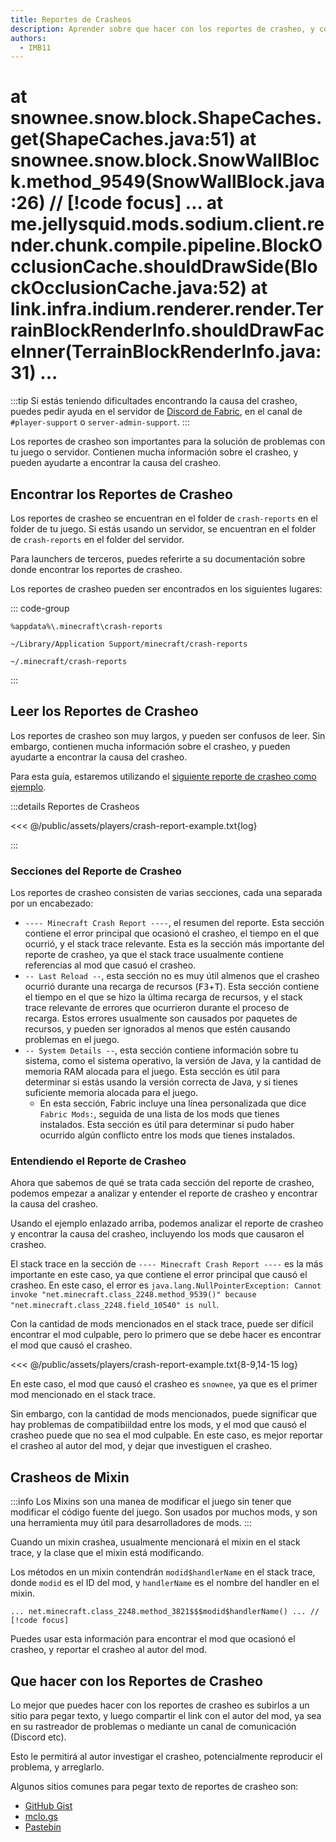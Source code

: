 ```yaml
---
title: Reportes de Crasheos
description: Aprender sobre que hacer con los reportes de crasheo, y como leerlos.
authors:
  - IMB11
---
```


at snownee.snow.block.ShapeCaches.get(ShapeCaches.java:51)
at snownee.snow.block.SnowWallBlock.method_9549(SnowWallBlock.java:26) // [!code focus]
...
at me.jellysquid.mods.sodium.client.render.chunk.compile.pipeline.BlockOcclusionCache.shouldDrawSide(BlockOcclusionCache.java:52)
at link.infra.indium.renderer.render.TerrainBlockRenderInfo.shouldDrawFaceInner(TerrainBlockRenderInfo.java:31)
...
===================================================

:::tip
Si estás teniendo dificultades encontrando la causa del crasheo, puedes pedir ayuda en el servidor de [Discord de Fabric](https://discord.gg/v6v4pMv), en el canal de `#player-support` o `server-admin-support`.
:::

Los reportes de crasheo son importantes para la solución de problemas con tu juego o servidor. Contienen mucha información sobre el crasheo, y pueden ayudarte a encontrar la causa del crasheo.

## Encontrar los Reportes de Crasheo

Los reportes de crasheo se encuentran en el folder de `crash-reports` en el folder de tu juego. Si estás usando un servidor, se encuentran en el folder de `crash-reports` en el folder del servidor.

Para launchers de terceros, puedes referirte a su documentación sobre donde encontrar los reportes de crasheo.

Los reportes de crasheo pueden ser encontrados en los siguientes lugares:

::: code-group

```:no-line-numbers [Windows]
%appdata%\.minecraft\crash-reports
```

```:no-line-numbers [macOS]
~/Library/Application Support/minecraft/crash-reports
```

```:no-line-numbers [Linux]
~/.minecraft/crash-reports
```

:::

## Leer los Reportes de Crasheo

Los reportes de crasheo son muy largos, y pueden ser confusos de leer. Sin embargo, contienen mucha información sobre el crasheo, y pueden ayudarte a encontrar la causa del crasheo.

Para esta guía, estaremos utilizando el [siguiente reporte de crasheo como ejemplo](https://github.com/FabricMC/fabric-docs/blob/main/public/assets/players/crash-report-example.txt).

:::details Reportes de Crasheos

<<< @/public/assets/players/crash-report-example.txt{log}

:::

### Secciones del Reporte de Crasheo

Los reportes de crasheo consisten de varias secciones, cada una separada por un encabezado:

- `---- Minecraft Crash Report ----`, el resumen del reporte. Esta sección contiene el error principal que ocasionó el crasheo, el tiempo en el que ocurrió, y el stack trace relevante. Esta es la sección más importante del reporte de crasheo, ya que el stack trace usualmente contiene referencias al mod que casuó el crasheo.
- `-- Last Reload --`, esta sección no es muy útil almenos que el crasheo ocurrió durante una recarga de recursos (<kbd>F3</kbd>+<kbd>T</kbd>). Esta sección contiene el tiempo en el que se hizo la última recarga de recursos, y el stack trace relevante de errores que ocurrieron durante el proceso de recarga. Estos errores usualmente son causados por paquetes de recursos, y pueden ser ignorados al menos que estén causando problemas en el juego.
- `-- System Details --`, esta sección contiene información sobre tu sistema, como el sistema operativo, la versión de Java, y la cantidad de memoria RAM alocada para el juego. Esta sección es útil para determinar si estás usando la versión correcta de Java, y si tienes suficiente memoria alocada para el juego.
  - En esta sección, Fabric incluye una línea personalizada que dice `Fabric Mods:`, seguida de una lista de los mods que tienes instalados. Esta sección es útil para determinar si pudo haber ocurrido algún conflicto entre los mods que tienes instalados.

### Entendiendo el Reporte de Crasheo

Ahora que sabemos de qué se trata cada sección del reporte de crasheo, podemos empezar a analizar y entender el reporte de crasheo y encontrar la causa del crasheo.

Usando el ejemplo enlazado arriba, podemos analizar el reporte de crasheo y encontrar la causa del crasheo, incluyendo los mods que causaron el crasheo.

El stack trace en la sección de `---- Minecraft Crash Report ----` es la más importante en este caso, ya que contiene el error principal que causó el crasheo. En este caso, el error es `java.lang.NullPointerException: Cannot invoke "net.minecraft.class_2248.method_9539()" because "net.minecraft.class_2248.field_10540" is null`.

Con la cantidad de mods mencionados en el stack trace, puede ser difícil encontrar el mod culpable, pero lo primero que se debe hacer es encontrar el mod que causó el crasheo.

<!-- TODO: show part of this file -->

<<< @/public/assets/players/crash-report-example.txt{8-9,14-15 log}

En este caso, el mod que causó el crasheo es `snownee`, ya que es el primer mod mencionado en el stack trace.

Sin embargo, con la cantidad de mods mencionados, puede significar que hay problemas de compatibiildad entre los mods, y el mod que causó el crasheo puede que no sea el mod culpable. En este caso, es mejor reportar el crasheo al autor del mod, y dejar que investiguen el crasheo.

## Crasheos de Mixin

:::info
Los Mixins son una manea de modificar el juego sin tener que modificar el código fuente del juego. Son usados por muchos mods, y son una herramienta muy útil para desarrolladores de mods.
:::

Cuando un mixin crashea, usualmente mencionará el mixin en el stack trace, y la clase que el mixin está modificando.

Los métodos en un mixin contendrán `modid$handlerName` en el stack trace, donde `modid` es el ID del mod, y `handlerName` es el nombre del handler en el mixin.

```:no-line-numbers
... net.minecraft.class_2248.method_3821$$$modid$handlerName() ... // [!code focus]
```

Puedes usar esta información para encontrar el mod que ocasionó el crasheo, y reportar el crasheo al autor del mod.

## Que hacer con los Reportes de Crasheo

Lo mejor que puedes hacer con los reportes de crasheo es subirlos a un sitio para pegar texto, y luego compartir el link con el autor del mod, ya sea en su rastreador de problemas o mediante un canal de comunicación (Discord etc).

Esto le permitirá al autor investigar el crasheo, potencialmente reproducir el problema, y arreglarlo.

Algunos sitios comunes para pegar texto de reportes de crasheo son:

- [GitHub Gist](https://gist.github.com/)
- [mclo.gs](https://mclo.gs/)
- [Pastebin](https://pastebin.com/)
